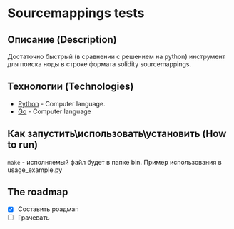 # Sourcemappings tests

## Описание (Description)

Достаточно быстрый (в сравнении с решением на python) инструмент для поиска ноды в строке формата solidity sourcemappings.

## Технологии (Technologies)

*  [Python](https://www.python.org/) - Computer language. 
*  [Go](https://www.golang.org) - Computer language 

## Как запустить\использовать\установить (How to run)

`make` - исполняемый файл будет в папке bin. 
Пример использования в usage_example.py

## The roadmap

- [x] Составить роадмап
- [ ] Грачевать
